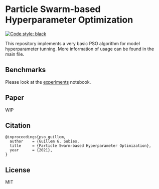 # Particle Swarm-based Hyperparameter Optimization

[![Code style: black](https://img.shields.io/badge/code%20style-black-000000.svg)](https://github.com/psf/black)

This repository implements a very basic PSO algorithm for model hyperparameter tunning. More information of usage can be found in the main file.


## Benchmarks

Please look at the [experiments](Experiments.ipynb) notebook.

## Paper

WIP

## Citation

```
@inproceedings{pso_guillem,
  author    = {Guillem G. Subies,
  title     = {Particle Swarm-based Hyperparameter Optimization},
  year      = {2021},
}
```

## License

MIT